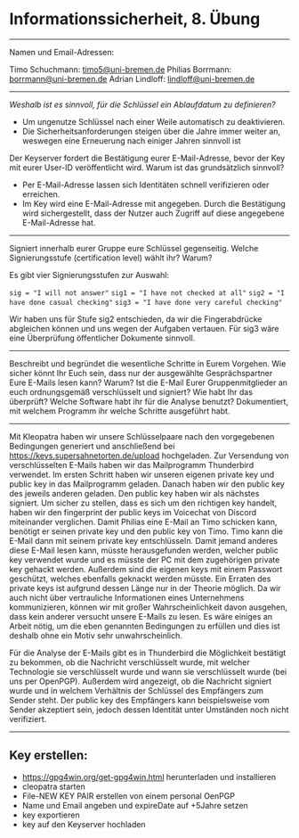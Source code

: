 Informationssicherheit, 8. Übung
================================

*******************

Namen und Email-Adressen:

Timo Schuchmann: timo5@uni-bremen.de
Philias Borrmann: borrmann@uni-bremen.de
Adrian Lindloff: lindloff@uni-bremen.de

*******************

*Weshalb ist es sinnvoll, für die Schlüssel ein Ablaufdatum zu definieren?*

- Um ungenutze Schlüssel nach einer Weile automatisch zu deaktivieren.
- Die Sicherheitsanforderungen steigen über die Jahre immer weiter an, weswegen eine Erneuerung nach einiger Jahren sinnvoll ist

Der Keyserver fordert die Bestätigung eurer E-Mail-Adresse, bevor der
Key mit eurer User-ID veröffentlicht wird. Warum ist das grundsätzlich
sinnvoll?  

- Per E-Mail-Adresse lassen sich Identitäten schnell verifizieren oder erreichen.
- Im Key wird eine E-Mail-Adresse mit angegeben. Durch die Bestätigung wird sichergestellt, dass der Nutzer auch Zugriff auf diese angegebene E-Mail-Adresse hat.

---

Signiert innerhalb eurer Gruppe eure Schlüssel gegenseitig.
Welche Signierungsstufe (certification level) wählt ihr? Warum?

Es gibt vier Signierungsstufen zur Auswahl:

  ``sig = "I will not answer"``
  ``sig1 = "I have not checked at all"``
  ``sig2 = "I have done casual checking"``
  ``sig3 = "I have done very careful checking"``

Wir haben uns für Stufe sig2 entschieden, da wir die Fingerabdrücke abgleichen können und uns wegen der Aufgaben vertauen. Für sig3 wäre eine Überprüfung öffentlicher Dokumente sinnvoll.

---


Beschreibt und begründet die wesentliche Schritte in Eurem
Vorgehen. Wie sicher könnt Ihr Euch sein, dass nur der ausgewählte
Gesprächspartner Eure E-Mails lesen kann? Warum? Ist die E-Mail Eurer
Gruppenmitglieder an euch ordnungsgemäß verschlüsselt und signiert?
Wie habt Ihr das überprüft? Welche Software habt ihr für die Analyse
benutzt? Dokumentiert, mit welchem Programm ihr welche Schritte
ausgeführt habt.


---
Mit Kleopatra haben wir unsere Schlüsselpaare nach den vorgegebenen Bedingungen generiert und anschließend bei https://keys.supersahnetorten.de/upload hochgeladen.
Zur Versendung von verschlüsselten E-Mails haben wir das Mailprogramm Thunderbird verwendet. Im ersten Schritt haben wir unseren eigenen private key und public key in das Mailprogramm geladen. Danach haben wir den public key des jeweils anderen geladen. Den public key haben wir als nächstes signiert. Um sicher zu stellen, dass es sich um den richtigen key handelt, haben wir den fingerprint der public keys im Voicechat von Discord miteinander verglichen. Damit Philias eine E-Mail an Timo schicken kann, benötigt er seinen private key und den public key von Timo. Timo kann die E-Mail dann mit seinem private key entschlüsseln. Damit jemand anderes diese E-Mail lesen kann, müsste herausgefunden werden, welcher public key verwendet wurde und es müsste der PC mit dem zugehörigen private key gehackt werden. Außerdem sind die eigenen keys mit einem Passwort geschützt, welches ebenfalls geknackt werden müsste. Ein Erraten des private keys ist aufgrund dessen Länge nur in der Theorie möglich. Da wir auch nicht über vertrauliche Informationen eines Unternehmens kommunizieren, können wir mit großer Wahrscheinlichkeit davon ausgehen, dass kein anderer versucht unsere E-Mails zu lesen. Es wäre einiges an Arbeit nötig, um die eben genannten Bedingungen zu erfüllen und dies ist deshalb ohne ein Motiv sehr unwahrscheinlich.

Für die Analyse der E-Mails gibt es in Thunderbird die Möglichkeit bestätigt zu bekommen, ob die Nachricht verschlüsselt wurde, mit welcher Technologie sie verschlüsselt wurde und wann sie verschlüsselt wurde (bei uns per OpenPGP). Außerdem wird angezeigt, ob die Nachricht signiert wurde und in welchem Verhältnis der Schlüssel des Empfängers zum Sender steht. Der public key des Empfängers kann beispielsweise vom Sender akzeptiert sein, jedoch dessen Identität unter Umständen noch nicht verifiziert.

---


Key erstellen:
--
- https://gpg4win.org/get-gpg4win.html herunterladen und installieren
- cleopatra starten
- File-NEW KEY PAIR erstellen von einem personal OenPGP
- Name und Email angeben und expireDate auf +5Jahre setzen
- key exportieren
- key auf den Keyserver hochladen
